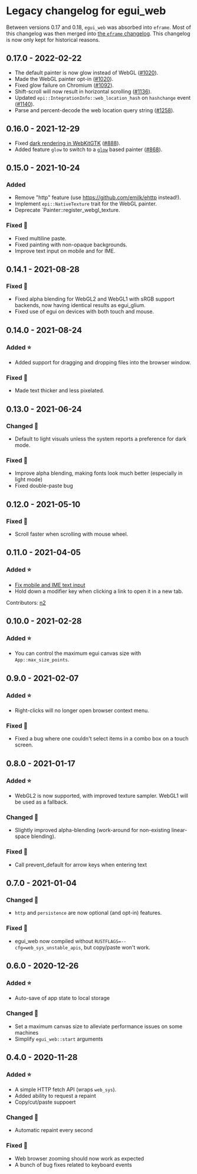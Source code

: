 # Legacy changelog for egui_web
Between versions 0.17 and 0.18, `egui_web` was absorbed into `eframe`. Most of this changelog was then merged into [the `eframe` changelog](../eframe/CHANGELOG.md). This changelog is now only kept for historical reasons.



## 0.17.0 - 2022-02-22
* The default painter is now glow instead of WebGL ([#1020](https://github.com/emilk/egui/pull/1020)).
* Made the WebGL painter opt-in ([#1020](https://github.com/emilk/egui/pull/1020)).
* Fixed glow failure on Chromium ([#1092](https://github.com/emilk/egui/pull/1092)).
* Shift-scroll will now result in horizontal scrolling ([#1136](https://github.com/emilk/egui/pull/1136)).
* Updated `epi::IntegrationInfo::web_location_hash` on `hashchange` event ([#1140](https://github.com/emilk/egui/pull/1140)).
* Parse and percent-decode the web location query string ([#1258](https://github.com/emilk/egui/pull/1258)).


## 0.16.0 - 2021-12-29
* Fixed [dark rendering in WebKitGTK](https://github.com/emilk/egui/issues/794) ([#888](https://github.com/emilk/egui/pull/888/)).
* Added feature `glow` to switch to a [`glow`](https://github.com/grovesNL/glow) based painter ([#868](https://github.com/emilk/egui/pull/868)).


## 0.15.0 - 2021-10-24
### Added
* Remove "http" feature (use https://github.com/emilk/ehttp instead!).
* Implement `epi::NativeTexture` trait for the WebGL painter.
* Deprecate `Painter::register_webgl_texture.

### Fixed 🐛
* Fixed multiline paste.
* Fixed painting with non-opaque backgrounds.
* Improve text input on mobile and for IME.


## 0.14.1 - 2021-08-28
### Fixed 🐛
* Fixed alpha blending for WebGL2 and WebGL1 with sRGB support backends, now having identical results as egui_glium.
* Fixed use of egui on devices with both touch and mouse.


## 0.14.0 - 2021-08-24
### Added ⭐
* Added support for dragging and dropping files into the browser window.

### Fixed 🐛
* Made text thicker and less pixelated.


## 0.13.0 - 2021-06-24
### Changed 🔧
* Default to light visuals unless the system reports a preference for dark mode.

### Fixed 🐛
* Improve alpha blending, making fonts look much better (especially in light mode)
* Fixed double-paste bug


## 0.12.0 - 2021-05-10
### Fixed 🐛
* Scroll faster when scrolling with mouse wheel.


## 0.11.0 - 2021-04-05
### Added ⭐
* [Fix mobile and IME text input](https://github.com/emilk/egui/pull/253)
* Hold down a modifier key when clicking a link to open it in a new tab.

Contributors: [n2](https://github.com/n2)


## 0.10.0 - 2021-02-28
### Added ⭐
* You can control the maximum egui canvas size with `App::max_size_points`.


## 0.9.0 - 2021-02-07
### Added ⭐
* Right-clicks will no longer open browser context menu.

### Fixed 🐛
* Fixed a bug where one couldn't select items in a combo box on a touch screen.


## 0.8.0 - 2021-01-17
### Added ⭐
* WebGL2 is now supported, with improved texture sampler. WebGL1 will be used as a fallback.

### Changed 🔧
* Slightly improved alpha-blending (work-around for non-existing linear-space blending).

### Fixed 🐛
* Call prevent_default for arrow keys when entering text


## 0.7.0 - 2021-01-04
### Changed 🔧
* `http` and `persistence` are now optional (and opt-in) features.

### Fixed 🐛
* egui_web now compiled without `RUSTFLAGS=--cfg=web_sys_unstable_apis`, but copy/paste won't work.


## 0.6.0 - 2020-12-26
### Added ⭐
* Auto-save of app state to local storage

### Changed 🔧
* Set a maximum canvas size to alleviate performance issues on some machines
* Simplify `egui_web::start` arguments


## 0.4.0 - 2020-11-28
### Added ⭐
* A simple HTTP fetch API (wraps `web_sys`).
* Added ability to request a repaint
* Copy/cut/paste suppoert

### Changed 🔧
* Automatic repaint every second

### Fixed 🐛
* Web browser zooming should now work as expected
* A bunch of bug fixes related to keyboard events
